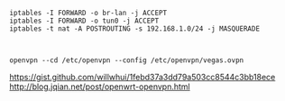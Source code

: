 ```
iptables -I FORWARD -o br-lan -j ACCEPT
iptables -I FORWARD -o tun0 -j ACCEPT
iptables -t nat -A POSTROUTING -s 192.168.1.0/24 -j MASQUERADE



openvpn --cd /etc/openvpn --config /etc/openvpn/vegas.ovpn
```

https://gist.github.com/willwhui/1febd37a3dd79a503cc8544c3bb18ece
http://blog.jqian.net/post/openwrt-openvpn.html
